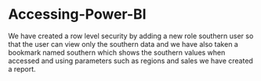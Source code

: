 # Accessing-Power-BI

We have created a row level security by adding a new role southern user so that the user can view only the southern data and we have also taken a bookmark named southern which shows the southern values when accessed and using parameters such as regions and sales we have created a report.
